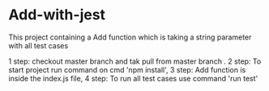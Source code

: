 # Add-with-jest
This project containing a Add function which is taking a string parameter with all test cases

1 step: checkout master branch and tak pull from master branch . 2 step: To start project run command on cmd 'npm install', 3 step: Add function is inside the index.js file, 4 step: To run all test cases use command 'run test'
